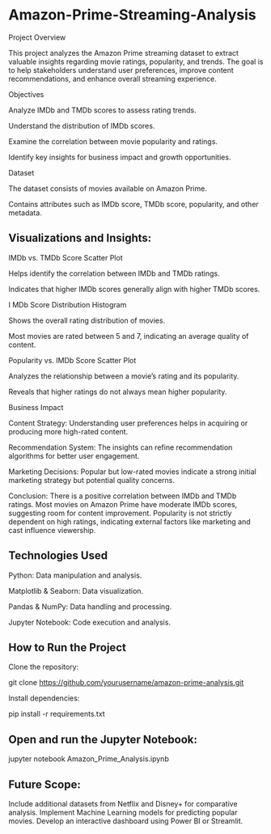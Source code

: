 # Amazon-Prime-Streaming-Analysis

Project Overview

This project analyzes the Amazon Prime streaming dataset to extract valuable insights regarding movie ratings, popularity, and trends. The goal is to help stakeholders understand user preferences, improve content recommendations, and enhance overall streaming experience.

Objectives

Analyze IMDb and TMDb scores to assess rating trends.

Understand the distribution of IMDb scores.

Examine the correlation between movie popularity and ratings.

Identify key insights for business impact and growth opportunities.

Dataset

The dataset consists of movies available on Amazon Prime.

Contains attributes such as IMDb score, TMDb score, popularity, and other metadata.

Visualizations and Insights:
-------------

IMDb vs. TMDb Score Scatter Plot

Helps identify the correlation between IMDb and TMDb ratings.

Indicates that higher IMDb scores generally align with higher TMDb scores.

I
MDb Score Distribution Histogram

Shows the overall rating distribution of movies.

Most movies are rated between 5 and 7, indicating an average quality of content.

Popularity vs. IMDb Score Scatter Plot

Analyzes the relationship between a movie’s rating and its popularity.

Reveals that higher ratings do not always mean higher popularity.

Business Impact

Content Strategy: Understanding user preferences helps in acquiring or producing more high-rated content.

Recommendation System: The insights can refine recommendation algorithms for better user engagement.

Marketing Decisions: Popular but low-rated movies indicate a strong initial marketing strategy but potential quality concerns.

Conclusion:
There is a positive correlation between IMDb and TMDb ratings.
Most movies on Amazon Prime have moderate IMDb scores, suggesting room for content improvement.
Popularity is not strictly dependent on high ratings, indicating external factors like marketing and cast influence viewership.

Technologies Used
-------
Python: Data manipulation and analysis.

Matplotlib & Seaborn: Data visualization.

Pandas & NumPy: Data handling and processing.

Jupyter Notebook: Code execution and analysis.

How to Run the Project
---------
Clone the repository:

git clone https://github.com/yourusername/amazon-prime-analysis.git

Install dependencies:

pip install -r requirements.txt

Open and run the Jupyter Notebook:
---------
jupyter notebook Amazon_Prime_Analysis.ipynb

Future Scope:
---------------------
Include additional datasets from Netflix and Disney+ for comparative analysis.
Implement Machine Learning models for predicting popular movies.
Develop an interactive dashboard using Power BI or Streamlit.
